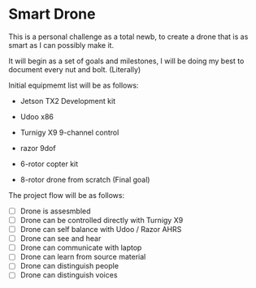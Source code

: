 # Smart Drone

This is a personal challenge as a total newb, to create a drone that is as smart as I can possibly make it.

It will begin as a set of goals and milestones, I will be doing my best to document every nut and bolt. (Literally)


Initial equipmemt list will be as follows:

* Jetson TX2 Development kit

* Udoo x86

* Turnigy X9 9-channel control

* razor 9dof

* 6-rotor copter kit

* 8-rotor drone from scratch  (Final goal)


The project flow will be as follows:

- [ ] Drone is assesmbled
- [ ] Drone can be controlled directly with Turnigy X9
- [ ] Drone can self balance with Udoo / Razor AHRS
- [ ] Drone can see and hear
- [ ] Drone can communicate with laptop
- [ ] Drone can learn from source material
- [ ] Drone can distinguish people
- [ ] Drone can distinguish voices
